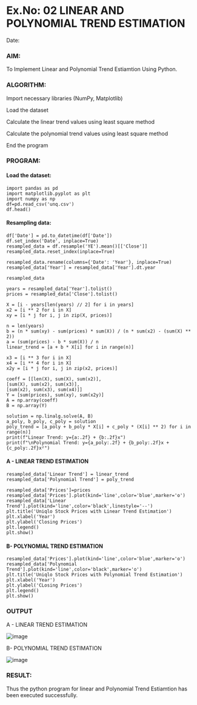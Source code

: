 # Ex.No: 02 LINEAR AND POLYNOMIAL TREND ESTIMATION
Date:
### AIM:
To Implement Linear and Polynomial Trend Estiamtion Using Python.

### ALGORITHM:
Import necessary libraries (NumPy, Matplotlib)

Load the dataset

Calculate the linear trend values using least square method

Calculate the polynomial trend values using least square method

End the program
### PROGRAM:
#### Load the dataset:
```
import pandas as pd
import matplotlib.pyplot as plt
import numpy as np
df=pd.read_csv('unq.csv')
df.head()
```
#### Resampling data:
```
df['Date'] = pd.to_datetime(df['Date'])
df.set_index('Date', inplace=True)
resampled_data = df.resample('YE').mean()[['Close']]
resampled_data.reset_index(inplace=True)

resampled_data.rename(columns={'Date': 'Year'}, inplace=True)
resampled_data['Year'] = resampled_data['Year'].dt.year

resampled_data

years = resampled_data['Year'].tolist()
prices = resampled_data['Close'].tolist()

X = [i - years[len(years) // 2] for i in years]
x2 = [i ** 2 for i in X]
xy = [i * j for i, j in zip(X, prices)]

n = len(years)
b = (n * sum(xy) - sum(prices) * sum(X)) / (n * sum(x2) - (sum(X) ** 2))
a = (sum(prices) - b * sum(X)) / n
linear_trend = [a + b * X[i] for i in range(n)]

x3 = [i ** 3 for i in X]
x4 = [i ** 4 for i in X]
x2y = [i * j for i, j in zip(x2, prices)]

coeff = [[len(X), sum(X), sum(x2)],
[sum(X), sum(x2), sum(x3)],
[sum(x2), sum(x3), sum(x4)]]
Y = [sum(prices), sum(xy), sum(x2y)]
A = np.array(coeff)
B = np.array(Y)

solution = np.linalg.solve(A, B)
a_poly, b_poly, c_poly = solution
poly_trend = [a_poly + b_poly * X[i] + c_poly * (X[i] ** 2) for i in range(n)]
print(f"Linear Trend: y={a:.2f} + {b:.2f}x")
print(f"\nPolynomial Trend: y={a_poly:.2f} + {b_poly:.2f}x + {c_poly:.2f}x²")
```

####  A - LINEAR TREND ESTIMATION
```
resampled_data['Linear Trend'] = linear_trend
resampled_data['Polynomial Trend'] = poly_trend

resampled_data['Prices']=prices
resampled_data['Prices'].plot(kind='line',color='blue',marker='o')
resampled_data['Linear Trend'].plot(kind='line',color='black',linestyle='--')
plt.title('Uniqlo Stock Prices with Linear Trend Estimation')
plt.xlabel('Year')
plt.ylabel('Closing Prices')
plt.legend()
plt.show()
```

#### B- POLYNOMIAL TREND ESTIMATION 

```
resampled_data['Prices'].plot(kind='line',color='blue',marker='o')
resampled_data['Polynomial Trend'].plot(kind='line',color='black',marker='o')
plt.title('Uniqlo Stock Prices with Polynomial Trend Estimation')
plt.xlabel('Year')
plt.ylabel('CLosing Prices')
plt.legend()
plt.show()

```


### OUTPUT
A - LINEAR TREND ESTIMATION

![image](https://github.com/user-attachments/assets/b2ce4f4b-c25c-4c07-8a73-5ad77913043a)


B- POLYNOMIAL TREND ESTIMATION

![image](https://github.com/user-attachments/assets/b7f6959e-56ab-4cd1-ab46-68ce5569a2a3)


### RESULT:
Thus the python program for linear and Polynomial Trend Estiamtion has been executed successfully.
